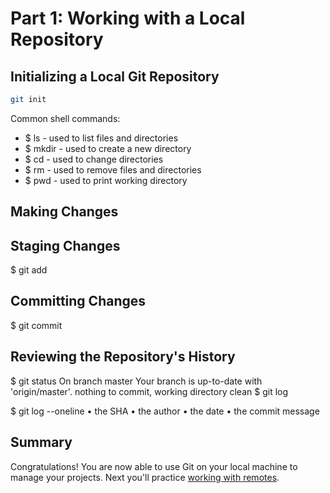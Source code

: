 # Part 1: Working with a Local Repository

## Initializing a Local Git Repository

```bash
git init
```
Common shell commands:
- $ ls - used to list files and directories
- $ mkdir - used to create a new directory
- $ cd - used to change directories
- $ rm - used to remove files and directories
- $ pwd - used to print working directory

## Making Changes

## Staging Changes

$ git add

## Committing Changes

$ git commit

## Reviewing the Repository's History

$ git status
On branch master
Your branch is up-to-date with 'origin/master'.
nothing to commit, working directory clean
$ git log

$ git log --oneline
• the SHA 
• the author 
• the date
• the commit message

## Summary

Congratulations! You are now able to use Git on your local machine to manage your projects. Next you'll practice [working with remotes](./remote-github.md).
